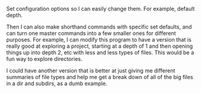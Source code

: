 Set configuration options so I can easily change them. For example, default depth.

Then I can also make shorthand commands with specific set defaults, and can turn one master
commands into a few smaller ones for different purposes. For example, I can modify this
program to have a version that is really good at exploring a project, starting at a depth
of 1 and then opening things up into depth 2, etc with less and less types of files.
This would be a fun way to explore directories.

I could have another version that is better at just giving me different summaries of file types
and help me get a break down of all of the big files in a dir and subdirs, as a dumb example.